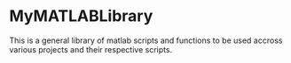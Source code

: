 # MyMATLABLibrary
This is a general library of matlab scripts and functions to be used accross various projects and their respective scripts.
